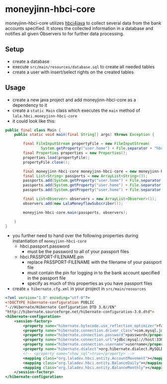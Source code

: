 # moneyjinn-hbci-core

moneyjinn-hbci-core utilizes [hbci4java](https://github.com/willuhn/hbci4java) to collect several data from the bank accounts specified. It stores the collected information in a database and notifies all given Observers to for further data processing.

## Setup

- create a database
- execute `src/main/resources/database.sql` to create all needed tables
- create a user with insert/select rights on the created tables

## Usage

* create a new java project and add moneyjinn-hbci-core as a dependency to it
* create a `static Main` class which executes the `main` method of `lala.hbci.moneyjinn-hbci-core`
* it could look like this:

```Java
public final class Main {
	public static void main(final String[] args) throws Exception {

		final FileInputStream propertyFile = new FileInputStream(
				System.getProperty("user.home") + File.separator + "hbci_pass.properties");
		final Properties properties = new Properties();
		properties.load(propertyFile);
		propertyFile.close();

		final moneyjinn-hbci-core moneyjinn-hbci-core = new moneyjinn-hbci-core(properties);
		final List<String> passports = new ArrayList<String>(3);
		passports.add(System.getProperty("user.home") + File.separator + "hbci_account_1.dat");
		passports.add(System.getProperty("user.home") + File.separator + "hbci_account_2.dat");
		passports.add(System.getProperty("user.home") + File.separator + "hbci_account_3.dat");

		final List<Observer> observers = new ArrayList<Observer>(1);
		observers.add(new LalaMoneyflowSubscriber());

		moneyjinn-hbci-core.main(passports, observers);

	}
}
```


* you further need to hand over the following properties during instantiation of `moneyjinn-hbci-core`
  * hbci.passport.password
    * must be the password to all of your passport files
  * hbci.PASSPORT-FILENAME.pin
    * replace PASSPORT-FILENAME with the filename of your passport file
    * must contain the pin for logging in to the bank account specified in the passport file
    * specify as much of this properties as you have passport files
* create `a hibernate.cfg.xml` in your project in `src/main/resources`

```XML
<?xml version="1.0" encoding="utf-8"?>
<!DOCTYPE hibernate-configuration PUBLIC
"-//Hibernate/Hibernate Configuration DTD 3.0//EN"
"http://hibernate.sourceforge.net/hibernate-configuration-3.0.dtd">
<hibernate-configuration>
	<session-factory>
		<property name="hibernate.bytecode.use_reflection_optimizer">false</property>
		<property name="hibernate.connection.driver_class">com.mysql.jdbc.Driver</property>
		<property name="hibernate.connection.password">password</property>
		<property name="hibernate.connection.url">jdbc:mysql://host:3306/database</property>
		<property name="hibernate.connection.username">username</property>
		<property name="hibernate.dialect">org.hibernate.dialect.MySQLDialect</property>
		<!-- <property name="show_sql">true</property> -->
		<mapping class="org.laladev.hbci.entity.AccountMovement"></mapping>
		<mapping class="org.laladev.hbci.entity.BalanceDaily"></mapping>
		<mapping class="org.laladev.hbci.entity.BalanceMonthly"></mapping>
	</session-factory>
</hibernate-configuration>
```
